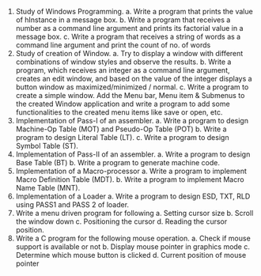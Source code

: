 1. Study of Windows Programming.
a. Write a program that prints the value of hInstance in a message box.
b. Write a program that receives a number as a command line argument and prints
its factorial value in a message box.
c. Write a program that receives a string of words as a command line argument and
print the count of no. of words
2. Study of creation of Window.
a. Try to display a window with different combinations of window styles and
observe the results.
b. Write a program, which receives an integer as a command line argument, creates
an edit window, and based on the value of the integer displays a button window
as maximized/minimized / normal.
c. Write a program to create a simple window. Add the Menu bar, Menu item &
Submenus to the created Window application and write a program to add some
functionalities to the created menu items like save or open, etc.
3. Implementation of Pass-I of an assembler.
a. Write a program to design Machine-Op Table (MOT) and Pseudo-Op Table (POT)
b. Write a program to design Literal Table (LT).
c. Write a program to design Symbol Table (ST).
4. Implementation of Pass-II of an assembler.
a. Write a program to design Base Table (BT)
b. Write a program to generate machine code.
5. Implementation of a Macro-processor
a. Write a program to implement Macro Definition Table (MDT).
b. Write a program to implement Macro Name Table (MNT).
6. Implementation of a Loader
a. Write a program to design ESD, TXT, RLD using PASS1 and PASS 2 of loader.
7. Write a menu driven program for following
a. Setting cursor size
b. Scroll the window down
c. Positioning the cursor
d. Reading the cursor position.
8. Write a C program for the following mouse operation.
a. Check if mouse support is available or not
b. Display mouse pointer in graphics mode
c. Determine which mouse button is clicked
d. Current position of mouse pointer
